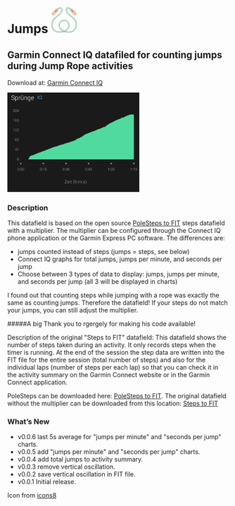 # Jumps <img src="./resources/drawables/launcher_icon.png" alt="drawing" width="60"/>

## Garmin Connect IQ datafiled for counting jumps during Jump Rope activities

Download at: [Garmin Connect IQ](https://apps.garmin.com/en-US/apps/539e6c9e-a735-45c6-b390-c0bc65c1d65a)

<img src="./docs/iq_graph.png" alt="drawing" width="300"/>

### Description
This datafield is based on the open source [PoleSteps to FIT](https://github.com/rgergely/polesteps) steps datafield with a multiplier. The multiplier can be configured through the Connect IQ phone application or the Garmin Express PC software.
The differences are:
* jumps counted instead of steps (jumps = steps, see below)
* Connect IQ graphs for total jumps, jumps per minute, and seconds per jump
* Choose between 3 types of data to display: jumps, jumps per minute, and seconds per jump (all 3 will be displayed in charts)

I found out that counting steps while jumping with a rope was exactly the same as counting jumps. Therefore the datafield!
If your steps do not match your jumps, you can still adjust the multiplier.

#####A big Thank you to rgergely for making his code available!

Description of the original "Steps to FIT" datafield:
This datafield shows the number of steps taken during an activity. It only records steps when the timer is running. At the end of the session the step data are written into the FIT file for the entire session (total number of steps) and also for the individual laps (number of steps per each lap) so that you can check it in the activity summary on the Garmin Connect website or in the Garmin Connect application.


PoleSteps can be downloaded here: [PoleSteps to FIT](https://apps.garmin.com/en-US/apps/fc007f07-cac0-4d5d-a411-e4a34840f57e). 
The original datafield without the multiplier can be downloaded from this location: [Steps to FIT](https://apps.garmin.com/en-US/apps/eb7018d6-3a13-4530-92ec-ed51d1f56e07)


### What’s New
* v0.0.6 last 5s average for "jumps per minute" and "seconds per jump" charts.
* v0.0.5 add "jumps per minute" and "seconds per jump" charts.
* v0.0.4 add total jumps to activity summary.
* v0.0.3 remove vertical oscillation.
* v0.0.2 save vertical oscillation in FIT file.
* v0.0.1 Initial release.


 Icon from [icons8](https://icons8.de/icons/set/jump-rope")

